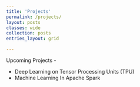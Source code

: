 ```yaml
---
title: 'Projects'
permalink: /projects/
layout: posts
classes: wide
collection: posts
entries_layout: grid

---
```


Upcoming Projects -
* Deep Learning on Tensor Processing Units (TPU)
* Machine Learning In Apache Spark



<!-- {% include figure image_path="/assets/images/project.jpg" alt="this is a placeholder image" caption="This is a figure caption." %} -->
